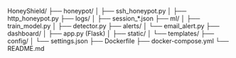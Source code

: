 HoneyShield/
├── honeypot/
│   ├── ssh_honeypot.py
│   ├── http_honeypot.py
├── logs/
│   ├── session_*.json
├── ml/
│   ├── train_model.py
│   ├── detector.py
├── alerts/
│   └── email_alert.py
├── dashboard/
│   ├── app.py (Flask)
│   ├── static/
│   └── templates/
├── config/
│   └── settings.json
├── Dockerfile
├── docker-compose.yml
└── README.md
